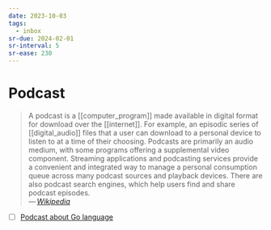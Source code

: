 ```yaml
---
date: 2023-10-03
tags:
  - inbox
sr-due: 2024-02-01
sr-interval: 5
sr-ease: 230
---
```

# Podcast

> A podcast is a [[computer_program]] made available in digital format for
> download over the [[internet]]. For example, an episodic series of
> [[digital_audio]] files that a user can download to a personal device to
> listen to at a time of their choosing. Podcasts are primarily an audio medium,
> with some programs offering a supplemental video component. Streaming
> applications and podcasting services provide a convenient and integrated way
> to manage a personal consumption queue across many podcast sources and
> playback devices. There are also podcast search engines, which help users find
> and share podcast episodes.\
> — <cite>[Wikipedia](https://en.wikipedia.org/wiki/Podcast)</cite>

- [ ] [Podcast about Go language](https://cdn.changelog.com/uploads/podcast/3/the-changelog-3.mp3)
